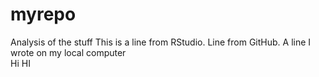 # myrepo
Analysis of the stuff 
This is a line from RStudio. 
Line from GitHub. 
A line I wrote on my local computer  
Hi HI 
